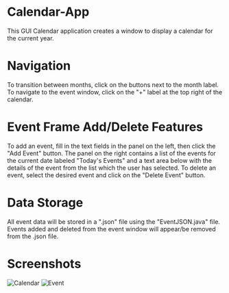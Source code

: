 # Calendar-App
This GUI Calendar application creates a window to display a calendar for the current year.

# Navigation
To transition between months, click on the buttons next to the month label. To navigate to the event window, click on the "+" label at the top right of the calendar. 

# Event Frame Add/Delete Features
To add an event, fill in the text fields in the panel on the left, then click the "Add Event" button. The panel on the right contains a list of the events for the current date labeled "Today's Events" and a text area below with the details of the event from the list which the user has selected. To delete an event, select the desired event and click on the "Delete Event" button.

# Data Storage
All event data will be stored in a ".json" file using the "EventJSON.java" file. Events added and deleted from the event window will appear/be removed from the .json file.

# Screenshots
![Calendar](https://user-images.githubusercontent.com/47619395/56083947-d50d8000-5de0-11e9-8f1c-8721eb8b1805.PNG)
![Event](https://user-images.githubusercontent.com/47619395/56083951-d8087080-5de0-11e9-977d-77668a7a8539.PNG)
